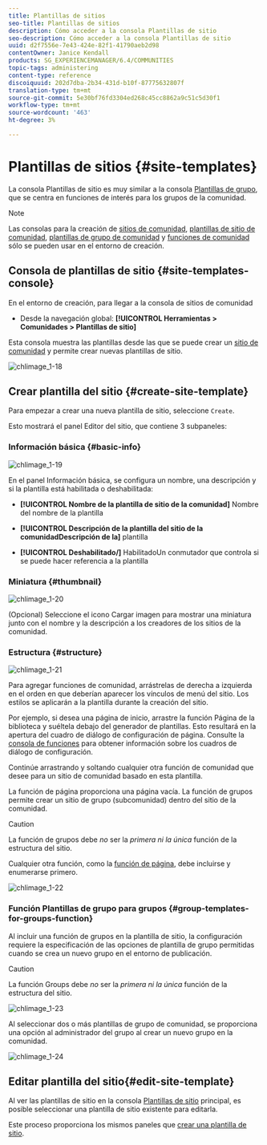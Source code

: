 ```yaml
---
title: Plantillas de sitios
seo-title: Plantillas de sitios
description: Cómo acceder a la consola Plantillas de sitio
seo-description: Cómo acceder a la consola Plantillas de sitio
uuid: d2f7556e-7e43-424e-82f1-41790aeb2d98
contentOwner: Janice Kendall
products: SG_EXPERIENCEMANAGER/6.4/COMMUNITIES
topic-tags: administering
content-type: reference
discoiquuid: 202d7dba-2b34-431d-b10f-87775632807f
translation-type: tm+mt
source-git-commit: 5e30bf76fd3304ed268c45cc8862a9c51c5d30f1
workflow-type: tm+mt
source-wordcount: '463'
ht-degree: 3%

---
```



# Plantillas de sitios {#site-templates}

La consola Plantillas de sitio es muy similar a la consola [Plantillas de grupo](tools-groups.md), que se centra en funciones de interés para los grupos de la comunidad.

>[!NOTE]
>
>Las consolas para la creación de [sitios de comunidad](sites-console.md), [plantillas de sitio de comunidad](sites.md), [plantillas de grupo de comunidad](tools-groups.md) y [funciones de comunidad](functions.md) sólo se pueden usar en el entorno de creación.

## Consola de plantillas de sitio {#site-templates-console}

En el entorno de creación, para llegar a la consola de sitios de comunidad

* Desde la navegación global: **[!UICONTROL Herramientas > Comunidades > Plantillas de sitio]**

Esta consola muestra las plantillas desde las que se puede crear un [sitio de comunidad](sites-console.md) y permite crear nuevas plantillas de sitio.

![chlimage_1-18](assets/chlimage_1-18.png)

## Crear plantilla del sitio {#create-site-template}

Para empezar a crear una nueva plantilla de sitio, seleccione `Create`.

Esto mostrará el panel Editor del sitio, que contiene 3 subpaneles:

### Información básica {#basic-info}

![chlimage_1-19](assets/chlimage_1-19.png)

En el panel Información básica, se configura un nombre, una descripción y si la plantilla está habilitada o deshabilitada:

* **[!UICONTROL Nombre de la plantilla de sitio de la comunidad]**
Nombre del nombre de la plantilla

* **[!UICONTROL Descripción de la plantilla del sitio de la comunidadDescripción de la]**
plantilla

* **[!UICONTROL Deshabilitado/]**
HabilitadoUn conmutador que controla si se puede hacer referencia a la plantilla

### Miniatura    {#thumbnail}

![chlimage_1-20](assets/chlimage_1-20.png)

(Opcional) Seleccione el icono Cargar imagen para mostrar una miniatura junto con el nombre y la descripción a los creadores de los sitios de la comunidad.

### Estructura {#structure}

![chlimage_1-21](assets/chlimage_1-21.png)

Para agregar funciones de comunidad, arrástrelas de derecha a izquierda en el orden en que deberían aparecer los vínculos de menú del sitio. Los estilos se aplicarán a la plantilla durante la creación del sitio.

Por ejemplo, si desea una página de inicio, arrastre la función Página de la biblioteca y suéltela debajo del generador de plantillas. Esto resultará en la apertura del cuadro de diálogo de configuración de página. Consulte la [consola de funciones](functions.md) para obtener información sobre los cuadros de diálogo de configuración.

Continúe arrastrando y soltando cualquier otra función de comunidad que desee para un sitio de comunidad basado en esta plantilla.

La función de página proporciona una página vacía. La función de grupos permite crear un sitio de grupo (subcomunidad) dentro del sitio de la comunidad.

>[!CAUTION]
>
>La función de grupos debe *no* ser la *primera ni la única* función de la estructura del sitio.
>
>Cualquier otra función, como la [función de página](functions.md#page-function), debe incluirse y enumerarse primero.

![chlimage_1-22](assets/chlimage_1-22.png)

### Función Plantillas de grupo para grupos {#group-templates-for-groups-function}

Al incluir una función de grupos en la plantilla de sitio, la configuración requiere la especificación de las opciones de plantilla de grupo permitidas cuando se crea un nuevo grupo en el entorno de publicación.

>[!CAUTION]
>
>La función Groups debe *no* ser la *primera ni la única* función de la estructura del sitio.

![chlimage_1-23](assets/chlimage_1-23.png)

Al seleccionar dos o más plantillas de grupo de comunidad, se proporciona una opción al administrador del grupo al crear un nuevo grupo en la comunidad.

![chlimage_1-24](assets/chlimage_1-24.png)

## Editar plantilla del sitio{#edit-site-template}

Al ver las plantillas de sitio en la consola [Plantillas de sitio](#site-templates-console) principal, es posible seleccionar una plantilla de sitio existente para editarla.

Este proceso proporciona los mismos paneles que [crear una plantilla de sitio](#create-site-template).
